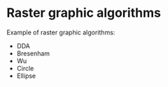 # Raster graphic algorithms
Example of raster graphic algorithms:
* DDA
* Bresenham
* Wu
* Circle
* Ellipse

